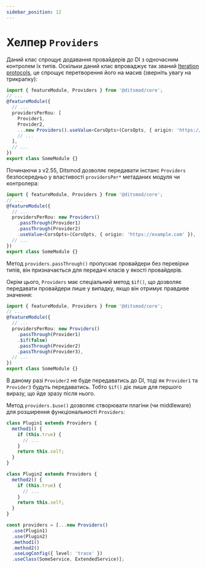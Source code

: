 ```yaml
---
sidebar_position: 12
---
```


# Хелпер `Providers`

Даний клас спрощує додавання провайдерів до DI з одночасним контролем їх типів. Оскільки даний клас впроваджує так званий [Iteration protocols][1], це спрощує перетворення його на масив (зверніть увагу на трикрапку):

```ts {8}
import { featureModule, Providers } from '@ditsmod/core';
// ...
@featureModule({
  // ...
  providersPerRou: [
    Provider1,
    Provider2,
    ...new Providers().useValue<CorsOpts>(CorsOpts, { origin: 'https://example.com' }),
    // ...
  ],
  // ...
})
export class SomeModule {}
```

Починаючи з v2.55, Ditsmod дозволяє передавати інстанс `Providers` безпосередньо у властивості `providersPer*` метаданих модуля чи контролера:

```ts
import { featureModule, Providers } from '@ditsmod/core';
// ...
@featureModule({
  // ...
  providersPerRou: new Providers()
    .passThrough(Provider1)
    .passThrough(Provider2)
    .useValue<CorsOpts>(CorsOpts, { origin: 'https://example.com' }),
  // ...
})
export class SomeModule {}
```

Метод `providers.passThrough()` пропускає провайдери без перевірки типів, він призначається для передачі класів у якості провайдерів.

Окрім цього, `Providers` має спеціальний метод `$if()`, що дозволяє передавати провайдери лише у випадку, якщо він отримує правдиве значення:

```ts {7}
import { featureModule, Providers } from '@ditsmod/core';
// ...
@featureModule({
  // ...
  providersPerRou: new Providers()
    .passThrough(Provider1)
    .$if(false)
    .passThrough(Provider2)
    .passThrough(Provider3),
  // ...
})
export class SomeModule {}
```

В даному разі `Provider2` не буде передаватись до DI, тоді як `Provider1` та `Provider3` будуть передаватись. Тобто `$if()` діє лише для першого виразу, що йде зразу після нього.

Метод `providers.$use()` дозволяє створювати плагіни (чи middleware) для розширення функціональності `Providers`:

```ts {2,11,22-23}
class Plugin1 extends Providers {
  method1() {
    if (this.true) {
      // ...
    }
    return this.self;
  }
}

class Plugin2 extends Providers {
  method2() {
    if (this.true) {
      // ...
    }
    return this.self;
  }
}

const providers = [...new Providers()
  .use(Plugin1)
  .use(Plugin2)
  .method1()
  .method2()
  .useLogConfig({ level: 'trace' })
  .useClass(SomeService, ExtendedService)];
```

[1]: https://developer.mozilla.org/en-US/docs/Web/JavaScript/Reference/Iteration_protocols
